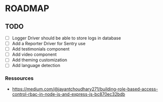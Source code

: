 # ROADMAP

## TODO

- [ ] Logger Driver should be able to store logs in database
- [ ] Add a Reporter Driver for Sentry use
- [ ] Add testimonials component
- [ ] Add video component
- [ ] Add theming customization
- [ ] Add language detection

### Ressources

- https://medium.com/@jayantchoudhary271/building-role-based-access-control-rbac-in-node-js-and-express-js-bc870ec32bdb